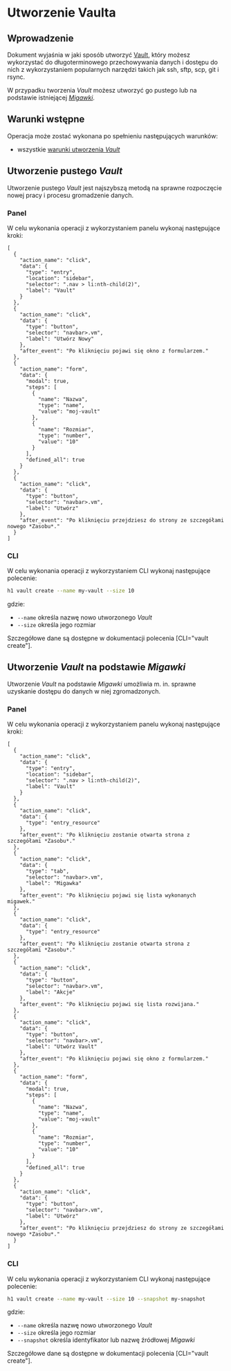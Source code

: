# Utworzenie Vaulta

## Wprowadzenie

Dokument wyjaśnia w jaki sposób utworzyć [Vault](/resource/storage/vault.md), który możesz wykorzystać do 
długoterminowego przechowywania danych i dostępu do nich z wykorzystaniem popularnych narzędzi takich jak  ssh, 
sftp, scp, git i rsync.
 
W przypadku tworzenia *Vault* możesz utworzyć go pustego lub na podstawie istniejącej *[Migawki](/resource/storage/snapshot.md)*.

## Warunki wstępne

Operacja może zostać wykonana po spełnieniu następujących warunków:

* wszystkie [warunki utworzenia *Vault*](/resource/storage/vault.md#utworzenie)

## Utworzenie pustego *Vault*

Utworzenie pustego *Vault* jest najszybszą metodą na sprawne rozpoczęcie nowej pracy i procesu gromadzenie danych.

### Panel

W celu wykonania operacji z wykorzystaniem panelu wykonaj następujące kroki:

```guide
[
  {
    "action_name": "click",
    "data": {
      "type": "entry",
      "location": "sidebar",
      "selector": ".nav > li:nth-child(2)",
      "label": "Vault"
    }
  },
  {
    "action_name": "click",
    "data": {
      "type": "button",
      "selector": "navbar>.vm",
      "label": "Utwórz Nowy"
    },
    "after_event": "Po kliknięciu pojawi się okno z formularzem."
  },
  {
    "action_name": "form",
    "data": {
      "modal": true,
      "steps": [
        {
          "name": "Nazwa",
          "type": "name",
          "value": "moj-vault"
        },
        {
          "name": "Rozmiar",
          "type": "number",
          "value": "10"
        }
      ],
      "defined_all": true
    }
  },
  {
    "action_name": "click",
    "data": {
      "type": "button",
      "selector": "navbar>.vm",
      "label": "Utwórz"
    },
    "after_event": "Po kliknięciu przejdziesz do strony ze szczegółami nowego *Zasobu*."
  }
]
```


### CLI

W celu wykonania operacji z wykorzystaniem CLI wykonaj następujące polecenie:

```bash
h1 vault create --name my-vault --size 10
```

gdzie:

 * ```--name``` określa nazwę nowo utworzonego *Vault*
 * ```--size``` określa jego rozmiar

Szczegółowe dane są dostępne w dokumentacji polecenia [CLI="vault create"].

## Utworzenie *Vault* na podstawie *Migawki*

Utworzenie *Vault* na podstawie *Migawki* umożliwia m. in. sprawne uzyskanie dostępu do danych w niej zgromadzonych.

### Panel

W celu wykonania operacji z wykorzystaniem panelu wykonaj następujące kroki:

```guide
[
  {
    "action_name": "click",
    "data": {
      "type": "entry",
      "location": "sidebar",
      "selector": ".nav > li:nth-child(2)",
      "label": "Vault"
    }
  },
  {
    "action_name": "click",
    "data": {
      "type": "entry_resource"
    },
    "after_event": "Po kliknięciu zostanie otwarta strona z szczegółami *Zasobu*."
  },
  {
    "action_name": "click",
    "data": {
      "type": "tab",
      "selector": "navbar>.vm",
      "label": "Migawka"
    },
    "after_event": "Po kliknięciu pojawi się lista wykonanych migawek."
  },
  {
    "action_name": "click",
    "data": {
      "type": "entry_resource"
    },
    "after_event": "Po kliknięciu zostanie otwarta strona z szczegółami *Zasobu*."
  },
  {
    "action_name": "click",
    "data": {
      "type": "button",
      "selector": "navbar>.vm",
      "label": "Akcje"
    },
    "after_event": "Po kliknięciu pojawi się lista rozwijana."
  },
  {
    "action_name": "click",
    "data": {
      "type": "button",
      "selector": "navbar>.vm",
      "label": "Utwórz Vault"
    },
    "after_event": "Po kliknięciu pojawi się okno z formularzem."
  },
  {
    "action_name": "form",
    "data": {
      "modal": true,
      "steps": [
        {
          "name": "Nazwa",
          "type": "name",
          "value": "moj-vault"
        },
        {
          "name": "Rozmiar",
          "type": "number",
          "value": "10"
        }
      ],
      "defined_all": true
    }
  },
  {
    "action_name": "click",
    "data": {
      "type": "button",
      "selector": "navbar>.vm",
      "label": "Utwórz"
    },
    "after_event": "Po kliknięciu przejdziesz do strony ze szczegółami nowego *Zasobu*."
  }
]
```

### CLI

W celu wykonania operacji z wykorzystaniem CLI wykonaj następujące polecenie:

```bash
h1 vault create --name my-vault --size 10 --snapshot my-snapshot
```

gdzie:

 * ```--name``` określa nazwę nowo utworzonego *Vault*
 * ```--size``` określa jego rozmiar
 * ```--snapshot``` określa identyfikator lub nazwę źródłowej *Migawki*

Szczegółowe dane są dostępne w dokumentacji polecenia [CLI="vault create"].
